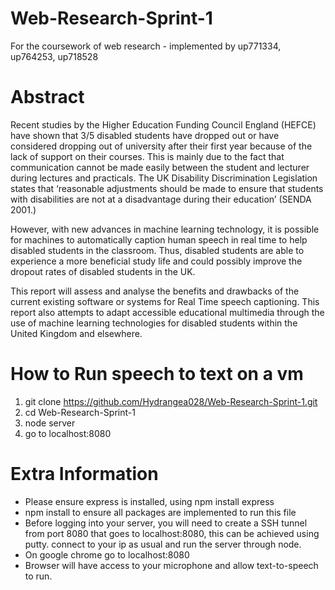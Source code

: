 # Web-Research-Sprint-1
For the coursework of web research - implemented by up771334, up764253, up718528


# Abstract
Recent studies by the Higher Education Funding Council England (HEFCE) have shown that 3/5 disabled students have dropped out or have considered dropping out of university after their first year because of the lack of support on their courses. This is mainly due to the fact that communication cannot be made easily between the student and lecturer during lectures and practicals. The UK Disability Discrimination Legislation states that ‘reasonable adjustments should be made to ensure that students with disabilities are not at a disadvantage during their education’ (SENDA 2001.)

However, with new advances in machine learning technology, it is possible for machines to automatically caption human speech in real time to help disabled students in the classroom. Thus, disabled students are able to experience a more beneficial study life and could possibly improve the dropout rates of disabled students in the UK. 

This report will assess and analyse the benefits and drawbacks of the current existing software or systems for Real Time speech captioning. This report also attempts to adapt accessible educational multimedia through the use of machine learning technologies for disabled students within the United Kingdom and elsewhere.


# How to Run speech to text on a vm 
1. git clone https://github.com/Hydrangea028/Web-Research-Sprint-1.git
2. cd Web-Research-Sprint-1
3. node server
4. go to localhost:8080

# Extra Information
- Please ensure express is installed, using npm install express
- npm install to ensure all packages are implemented to run this file
- Before logging into your server, you will need to create a SSH tunnel from port 8080 that goes to localhost:8080, this can be achieved using putty. connect to your ip as usual and run the server through node.
- On google chrome go to localhost:8080 
- Browser will have access to your microphone and allow text-to-speech to run.

